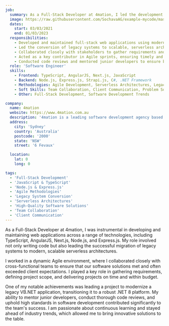 ```yaml
---
job:
  summary: As a Full-Stack Developer at 4mation, I led the development and maintenance of web applications, spearheaded the migration of legacy systems to modern architectures, and collaborated effectively within Agile teams to deliver high-quality software solutions that consistently exceeded client expectations.
  image: https://raw.githubusercontent.com/SochavaAG/example-mycode/master/pens/timeline/images/img-13.png
  dates:
    start: 03/03/2021
    end: 01/03/2023
  responsibilities:
    - Developed and maintained full-stack web applications using modern JavaScript frameworks and backend technologies.
    - Led the conversion of legacy systems to scalable, serverless architectures.
    - Collaborated closely with stakeholders to gather requirements and deliver custom software solutions.
    - Acted as a key contributor in Agile sprints, ensuring timely and budget-friendly delivery of projects.
    - Conducted code reviews and mentored junior developers to ensure best practices and high-quality code standards.
  role: 'Software Engineer'
  skills:
    - Frontend: TypeScript, AngularJS, Next.js, JavaScript
    - Backend: Node.js, Express.js, Strapi.js, C#, .NET Framework
    - Methodologies: Agile Development, Serverless Architectures, Legacy System Conversion
    - Soft Skills: Team Collaboration, Client Communication, Problem Solving
    - Other: Full-Stack Development, Software Development Trends

company:
  name: 4mation
  website: https://www.4mation.com.au
  description: '4mation is a leading software development agency based in Surry Hills, Sydney, known for delivering innovative digital solutions to a diverse range of clients.'
  address:
    city: 'Sydney'
    country: 'Australia'
    postcode: '2000'
    state: 'NSW'
    street: '6 Fevaux'

  location:
    lat: 0
    long: 0

tags:
  - 'Full-Stack Development'
  - 'JavaScript & TypeScript'
  - 'Node.js & Express.js'
  - 'Agile Methodologies'
  - 'Legacy System Conversion'
  - 'Serverless Architectures'
  - 'High-Quality Software Solutions'
  - 'Team Collaboration'
  - 'Client Communication'
---
```


As a Full-Stack Developer at 4mation, I was instrumental in developing and maintaining web applications across a range of technologies, including TypeScript, AngularJS, Next.js, Node.js, and Express.js. My role involved not only writing code but also leading the successful migration of legacy systems to modern, scalable serverless architectures.

I worked in a dynamic Agile environment, where I collaborated closely with cross-functional teams to ensure that our software solutions met and often exceeded client expectations. I played a key role in gathering requirements, defining project scope, and delivering projects on time and within budget.

One of my notable achievements was leading a project to modernize a legacy VB.NET application, transitioning it to a robust .NET 8 platform. My ability to mentor junior developers, conduct thorough code reviews, and uphold high standards in software development contributed significantly to the team's success. I am passionate about continuous learning and stayed ahead of industry trends, which allowed me to bring innovative solutions to the table.
